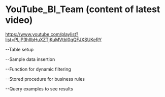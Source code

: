 # YouTube_BI_Team (content of latest video)

<https://www.youtube.com/playlist?list=PLjP3hIIbHuXZTjKuMVtbI0qQFJXSUKeRY>

--Table setup

--Sample data insertion

--Function for dynamic filtering

--Stored procedure for business rules

--Query examples to see results


